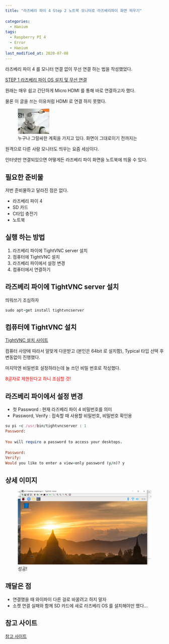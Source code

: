 ```yaml
---
title: "라즈베리 파이 4 Step 2 노트북 모니터로 라즈베리파이 화면 띄우기"

categories:
  - Hanium
tags: 
  - Raspberry PI 4
  - Error
  - Hanium
last_modified_at: 2020-07-08
---
```


라즈베리 파이 4 를 모니터 연결 없이 무선 연결 하는 법을 작성했었다.

[STEP 1 라즈베리 파이 OS 설치 및 무선 연결](https://jee00609.github.io/hanium/Raspberry-error-solved/)

원래는 매우 쉽고 간단하게 Micro HDMI 를 통해 바로 연결하고자 했다.

물론 이 글을 쓰는 이유처럼 HDMI 로 연결 하지 못했다.

<figure class="align-center">
  <img src="/assets/jjal/ggang.jpg" width= '100'>
  <figcaption>누구나 그럴싸한 계획을 가지고 있다. 화면이 그대로이기 전까지는</figcaption>
</figure>

원격으로 다른 사람 모니터도 띄우는 요즘 세상이다.

인터넷만 연결되있으면 어떻게든 라즈베리 파이 화면을 노트북에 띄울 수 있다.

## 필요한 준비물

저번 준비물하고 달라진 점은 없다.

   * 라즈베리 파이 4
   * SD 카드
   * C타입 충전기
   * 노트북

## 실행 하는 방법

   1. 라즈베리 파이에 TightVNC server 설치
   2. 컴퓨터에 TightVNC 설치
   3. 라즈베리 파이에서 설정 변경
   4. 컴퓨터에서 연결하기

## 라즈베리 파이에 TightVNC server 설치

띄워쓰기 조심하자

   ```ruby
sudo apt-get install tightvncserver
   ```

## 컴퓨터에 TightVNC 설치

[TightVNC 설치 사이트](https://tightvnc.com/download.php)

컴퓨터 사양에 따라서 알맞게 다운받고 (본인은 64bit 로 설치함), Typical 타입 선택 후 변동없이 진행했다.

마지막엔 비밀번호 설정하라는데 늘 쓰던 비밀 번호로 작성했다.

<span style="color:red"> 8글자로 제한된다고 하니 조심할 것! </span>

## 라즈베리 파이에서 설정 변경

   * 첫 Password : 현재 라즈베리 파이 4 비밀번호를 의미
   * Password, Verify : 접속할 때 사용할 비밀번호, 비밀번호 확인용

   ```ruby
su pi -c /usr/bin/tightvncserver : 1
Password:

You will require a password to access your desktops.

Password:
Verify:
Would you like to enter a view-only password (y/n)? y
   ```

## 상세 이미지

<figure class="align-center">
  <img src="/assets/images/2020-07-08-success.PNG">
  <figcaption>성공!</figcaption>
</figure>

## 깨달은 점

   * 연결했을 때 와이파이 다른 걸로 바꿀려고 하지 말자
   * 소켓 연결 실패와 함께 SD 카드에 새로 라즈베리 OS 를 설치해야만 했다...

## 참고 사이트

[참고 사이트](https://hiiambk.tistory.com/499)
